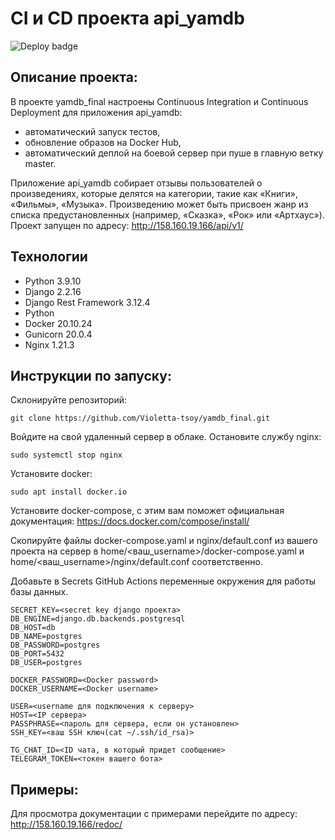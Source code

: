 # CI и CD проекта api_yamdb

![Deploy badge](https://github.com/Violetta-tsoy/yamdb_final/actions/workflows/yamdb_workflow.yml/badge.svg)

##  Описание проекта:
В проекте yamdb_final настроены Continuous Integration и Continuous Deployment для приложения api_yamdb:

- автоматический запуск тестов,
- обновление образов на Docker Hub,
- автоматический деплой на боевой сервер при пуше в главную ветку master.

Приложение api_yamdb собирает отзывы пользователей о произведениях, которые делятся на категории, такие как «Книги», «Фильмы», «Музыка». 
Произведению может быть присвоен жанр из списка предустановленных (например, «Сказка», «Рок» или «Артхаус»). 
Проект запущен по адресу: http://158.160.19.166/api/v1/


## Технологии
- Python 3.9.10
- Django 2.2.16
- Django Rest Framework 3.12.4
- Python
- Docker 20.10.24
- Gunicorn 20.0.4
- Nginx 1.21.3

## Инструкции по запуску:
Склонируйте репозиторий:
```
git clone https://github.com/Violetta-tsoy/yamdb_final.git
```
Войдите на свой удаленный сервер в облаке.
Остановите службу nginx:
```
sudo systemctl stop nginx 
```
Установите docker:
```
sudo apt install docker.io 
```
Установите docker-compose, с этим вам поможет официальная документация: https://docs.docker.com/compose/install/

Скопируйте файлы docker-compose.yaml и nginx/default.conf из вашего проекта на сервер в home/<ваш_username>/docker-compose.yaml и home/<ваш_username>/nginx/default.conf соответственно.

Добавьте в Secrets GitHub Actions переменные окружения для работы базы данных.
```
SECRET_KEY=<secret key django проекта>
DB_ENGINE=django.db.backends.postgresql
DB_HOST=db
DB_NAME=postgres
DB_PASSWORD=postgres
DB_PORT=5432
DB_USER=postgres

DOCKER_PASSWORD=<Docker password>
DOCKER_USERNAME=<Docker username>

USER=<username для подключения к серверу>
HOST=<IP сервера>
PASSPHRASE=<пароль для сервера, если он установлен>
SSH_KEY=<ваш SSH ключ(cat ~/.ssh/id_rsa)>

TG_CHAT_ID=<ID чата, в который придет сообщение>
TELEGRAM_TOKEN=<токен вашего бота>
```
## Примеры:
Для просмотра документации с примерами перейдите по адресу:
http://158.160.19.166/redoc/